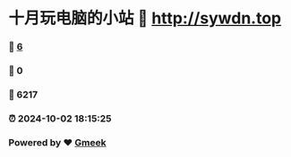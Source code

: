 # 十月玩电脑的小站 :link: http://sywdn.top 
### :page_facing_up: [6](http://sywdn.top/tag.html) 
### :speech_balloon: 0 
### :hibiscus: 6217 
### :alarm_clock: 2024-10-02 18:15:25 
### Powered by :heart: [Gmeek](https://github.com/Meekdai/Gmeek)
